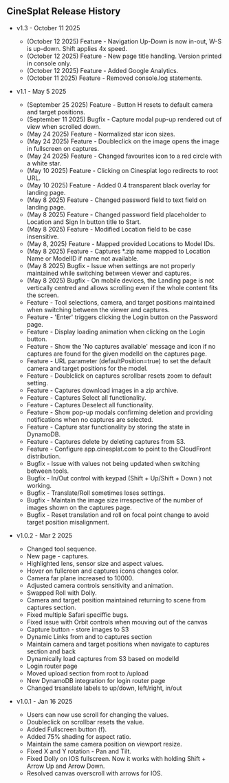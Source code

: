 ## CineSplat Release History

* v1.3 - October 11 2025
    * (October 12 2025) Feature - Navigation Up-Down is now in-out, W-S is up-down. Shift applies 4x speed.
    * (October 12 2025) Feature - New page title handling. Version printed in console only.
    * (October 12 2025) Feature - Added Google Analytics.
    * (October 11 2025) Feature - Removed console.log statements.

* v1.1 - May 5 2025
    * (September 25 2025) Feature - Button H resets to default camera and target positions.
    * (September 11 2025) Bugfix - Capture modal pup-up rendered out of view when scrolled down.
    * (May 24 2025) Feature - Normalized star icon sizes.
    * (May 24 2025) Feature - Doubleclick on the image opens the image in fullscreen on captures.
    * (May 24 2025) Feature - Changed favourites icon to a red circle with a white star.
    * (May 10 2025) Feature - Clicking on Cinesplat logo redirects to root URL. 
    * (May 10 2025) Feature - Added 0.4 transparent black overlay for landing page. 
    * (May 8 2025) Feature - Changed password field to text field on landing page. 
    * (May 8 2025) Feature - Changed password field placeholder to Location and Sign In button title to Start.
    * (May 8 2025) Feature - Modified Location field to be case insensitive.
    * (May 8, 2025) Feature - Mapped provided Locations to Model IDs.
    * (May 8 2025) Feature - Captures *.zip name mapped to Location Name or ModelID if name not available.
    * (May 8 2025) Bugfix - Issue when settings are not properly maintained while switching between viewer and captures.
    * (May 8 2025) Bugfix - On mobile devices, the Landing page is not vertically centred and allows scrolling even if the whole content fits the screen.
    * Feature - Tool selections, camera, and target positions maintained when switching between the viewer and captures.
    * Feature - 'Enter' triggers clicking the Login button on the Password page.
    * Feature - Display loading animation when clicking on the Login button.
    * Feature - Show the 'No captures available' message and icon if no captures are found for the given modelId on the captures page.
    * Feature - URL parameter (defaultPosition=true) to set the default camera and target positions for the model.
    * Feature - Doublclick on captures scrollbar resets zoom to default setting. 
    * Feature - Captures download images in a zip archive.
    * Feature - Captures Select all functionality.
    * Feature - Captures Deselect all functionality.
    * Feature - Show pop-up modals confirming deletion and providing notifications when no captures are selected.
    * Feature - Capture star functionality by storing the state in DynamoDB.
    * Feature - Captures delete by deleting captures from S3.
    * Feature - Configure app.cinesplat.com to point to the CloudFront distribution.
    * Bugfix -  Issue with values not being updated when switching between tools.
    * Bugfix - In/Out control with keypad (Shift + Up/Shift + Down ) not working.
    * Bugfix - Translate/Roll sometimes loses settings.
    * Bugfix - Maintain the image size irrespective of the number of images shown on the captures page.
    * Bugfix - Reset translation and roll on focal point change to avoid target position misalignment.

* v1.0.2 - Mar 2 2025
    * Changed tool sequence.
    * New page - captures.
    * Highlighted lens, sensor size and aspect values.
    * Hover on fullcreen and captures icons changes color.
    * Camera far plane increased to 10000.
    * Adjusted camera controls sensitivity and animation.
    * Swapped Roll with Dolly.
    * Camera and target position maintained returning to scene from captures section.
    * Fixed multiple Safari speciffic bugs.
    * Fixed issue with Orbit controls when mouving out of the canvas
    * Capture button - store images to S3
    * Dynamic Links from and to captures section
    * Maintain camera and target positions when navigate to captures section and back
    * Dynamically load captures from S3 based on modelId
    * Login router page
    * Moved upload section from root to /upload
    * New DynamoDB integration for login router page
    * Changed trsanslate labels to up/down, left/right, in/out

* v1.0.1 - Jan 16 2025
    * Users can now use scroll for changing the values.
    * Doubleclick on scrollbar resets the value.
    * Added Fullscreen button (f).
    * Added 75% shading for aspect ratio.
    * Maintain the same camera position on viewport resize.
    * Fixed X and Y rotation - Pan and Tilt.
    * Fixed Dolly on IOS fullscreen. Now it works with holding Shift + Arrow Up and Arrow Down.
    * Resolved canvas overscroll with arrows for IOS.

